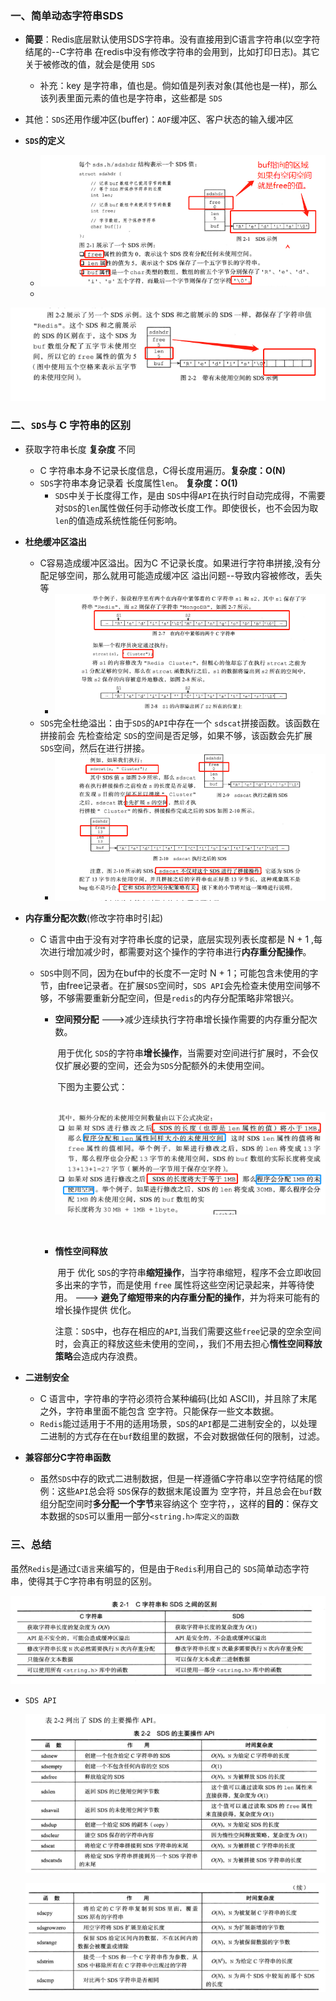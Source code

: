 ### 一、简单动态字符串SDS

+ **简要**：Redis底层默认使用SDS字符串。没有直接用到C语言字符串(以空字符结尾的--C字符串   在redis中没有修改字符串的会用到，比如打印日志)。其它关于被修改的值，就会是使用 `SDS` 
  + 补充：key 是字符串，值也是。倘如值是列表对象(其他也是一样)，那么该列表里面元素的值也是字符串，这些都是 `SDS`

+ 其他：`SDS`还用作缓冲区(buffer)：`AOF`缓冲区、客户状态的输入缓冲区
+ **`SDS`的定义**
  + ![image-20200911103336817](./imges/image-20200911103336817.png)
  + 

![image-20200911103513874](.\imges\image-20200911103513874.png)



### 二、**`SDS`与 C 字符串的区别**

+ 获取字符串长度 **复杂度** 不同

  + C 字符串本身不记录长度信息，C得长度用遍历。**复杂度：O(N)**
  + `SDS`字符串本身记录着 长度属性`len`。 **复杂度：O(1)**
    + `SDS`中关于长度得工作，是由 `SDS`中得`API`在执行时自动完成得，不需要对`SDS`的`len`属性做任何手动修改长度工作。即使很长，也不会因为取`len`的值造成系统性能任何影响。

+ **杜绝缓冲区溢出**

  + C容易造成缓冲区溢出。因为C 不记录长度。如果进行字符串拼接,没有分配足够空间，那么就用可能造成缓冲区 溢出问题--导致内容被修改，丢失等
    + ![image-20200911105813847](.\imges\image-20200911105813847.png)
  + `SDS`完全杜绝溢出：由于`SDS`的`API`中存在一个 `sdscat`拼接函数。该函数在拼接前会 先检查给定 `SDS`的空间是否足够，如果不够，该函数会先扩展`SDS`空间，然后在进行拼接。
    + ![image-20200911105658123](.\imges\image-20200911105658123.png)

+ **内存重分配次数**(修改字符串时引起)

  + C 语言中由于没有对字符串长度的记录，底层实现列表长度都是 N + 1 ,每次进行增加减少时，都需要对这个操作的字符串进行**内存重分配操作**。

  + `SDS`中则不同，因为在buf中的长度不一定时 N + 1；可能包含未使用的字节，由free记录者。在扩展`SDS`空间时，`SDS API`会先检查未使用空间够不够，不够需要重新分配空间，但是`redis`的内存分配策略非常银兴。

    + **空间预分配** --->减少连续执行字符串增长操作需要的内存重分配次数。

      ​	用于优化 `SDS`的字符串**增长操作**，当需要对空间进行扩展时，不会仅仅扩展必要的空间，还会为`SDS`分配额外的未使用空间。

      ​	下图为主要公式：

      ​				![image-20200911131325264](.\imges\image-20200911131325264.png)

      ​	

    + **惰性空间释放**

      ​	用于 优化 `SDS`的字符串**缩短操作**，当字符串缩短，程序不会立即收回多出来的字节，而是使用 `free` 属性将这些空闲记录起来，并等待使用。 --->  **避免了缩短带来的内存重分配的操作**，并为将来可能有的增长操作提供 优化。

      ​	注意：`SDS`中，也存在相应的`API`,当我们需要这些`free`记录的空余空间时，会真正的释放这些未使用的空间，，我们不用去担心**惰性空间释放策略**会造成内存浪费。

+ **二进制安全**

  + C 语言中，字符串的字符必须符合某种编码(比如 ASCII)，并且除了末尾之外，字符串里面不能包含 空字符。只能保存一些文本数据。
  + `Redis`能过适用于不用的适用场景，`SDS`的`API`都是二进制安全的，以处理二进制的方式存在在`buf`数组里的数据，不会对数据做任何的限制，过滤。

+ **兼容部分C字符串函数**

  + 虽然`SDS`中存的欧式二进制数据，但是一样遵循C字符串以空字符结尾的惯例：这些`API`总会将 `SDS`保存的数据末尾设置为 空字符，并且总会在`buf`数组分配空间时**多分配一个字节**来容纳这个 空字符，，这样的**目的**：保存文本数据的`SDS`可以重用一部分`<string.h>库定义的函数`

### 三、总结

虽然`Redis`是通过`C语言`来编写的，但是由于`Redis`利用自己的 `SDS`简单动态字符串，使得其于C字符串有明显的区别。

![image-20200911134102386](.\imges\image-20200911134102386.png)

+ `SDS API`

  ![image-20200911134340926](.\imges\image-20200911134340926.png)
  
  ![image-20200911134357452](.\imges\image-20200911134357452.png)
